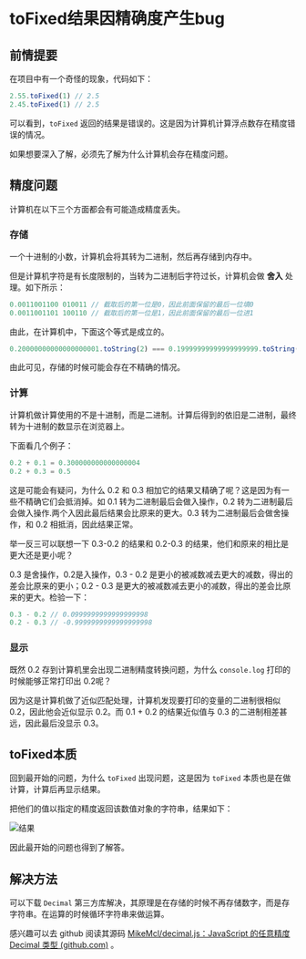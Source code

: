 # toFixed结果因精确度产生bug

## 前情提要

在项目中有一个奇怪的现象，代码如下：

```js
2.55.toFixed(1) // 2.5
2.45.toFixed(1) // 2.5
```

可以看到，`toFixed` 返回的结果是错误的。这是因为计算机计算浮点数存在精度错误的情况。

如果想要深入了解，必须先了解为什么计算机会存在精度问题。

## 精度问题

计算机在以下三个方面都会有可能造成精度丢失。

### 存储

一个十进制的小数，计算机会将其转为二进制，然后再存储到内存中。

但是计算机字符是有长度限制的，当转为二进制后字符过长，计算机会做 **舍入** 处理。如下所示：

```js
0.0011001100 010011 // 截取后的第一位是0，因此前面保留的最后一位填0
0.0011001101 100110 // 截取后的第一位是1，因此前面保留的最后一位进1
```

由此，在计算机中，下面这个等式是成立的。

```js
0.20000000000000000001.toString(2) === 0.19999999999999999999.toString(2)
```

由此可见，存储的时候可能会存在不精确的情况。

### 计算

计算机做计算使用的不是十进制，而是二进制。计算后得到的依旧是二进制，最终转为十进制的数显示在浏览器上。

下面看几个例子：

```js
0.2 + 0.1 = 0.300000000000000004
0.2 + 0.3 = 0.5
```

这是可能会有疑问，为什么 0.2 和 0.3 相加它的结果又精确了呢？这是因为有一些不精确它们会抵消掉。如 0.1 转为二进制最后会做入操作，0.2  转为二进制最后会做入操作.两个入因此最后结果会比原来的更大。0.3  转为二进制最后会做舍操作，和 0.2 相抵消，因此结果正常。

举一反三可以联想一下 0.3-0.2 的结果和 0.2-0.3 的结果，他们和原来的相比是更大还是更小呢？

0.3 是舍操作，0.2是入操作，0.3 - 0.2 是更小的被减数减去更大的减数，得出的差会比原来的更小；0.2 - 0.3 是更大的被减数减去更小的减数，得出的差会比原来的更大。检验一下：

```js
0.3 - 0.2 // 0.0999999999999999998
0.2 - 0.3 // -0.9999999999999999998 
```

### 显示

既然 0.2 存到计算机里会出现二进制精度转换问题，为什么 `console.log` 打印的时候能够正常打印出 0.2呢？

因为这是计算机做了近似匹配处理，计算机发现要打印的变量的二进制很相似 0.2，因此他会近似显示 0.2。而 0.1 + 0.2 的结果近似值与 0.3 的二进制相差甚远，因此最后没显示 0.3。

## toFixed本质

回到最开始的问题，为什么 `toFixed` 出现问题，这是因为 `toFixed` 本质也是在做计算，计算后再显示结果。

把他们的值以指定的精度返回该数值对象的字符串，结果如下：

![结果](https://pic.imgdb.cn/item/65fb05449f345e8d038ff942.png)

因此最开始的问题也得到了解答。

## 解决方法

可以下载 `Decimal` 第三方库解决，其原理是在存储的时候不再存储数字，而是存字符串。在运算的时候循环字符串来做运算。

感兴趣可以去 github 阅读其源码 [MikeMcl/decimal.js：JavaScript 的任意精度 Decimal 类型 (github.com)](https://github.com/MikeMcl/decimal.js) 。